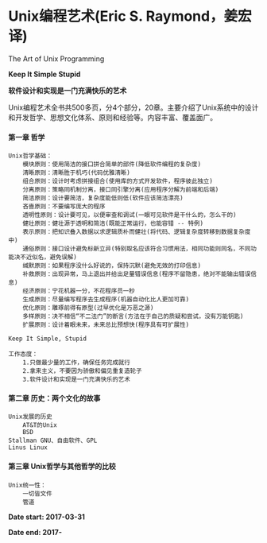 # Unix编程艺术(Eric S. Raymond，姜宏译)
The Art of Unix Programming

**Keep It Simple Stupid**

**软件设计和实现是一门充满快乐的艺术**

Unix编程艺术全书共500多页，分4个部分，20章。主要介绍了Unix系统中的设计和开发哲学、思想文化体系、原则和经验等。内容丰富、覆盖面广。

#### 第一章 哲学

	Unix哲学基础：
		模块原则：使用简洁的接口拼合简单的部件(降低软件编程的复杂度)
		清晰原则：清晰胜于机巧(代码优雅清晰)
		组合原则：设计时考虑拼接组合(使用库的方式开发软件，程序彼此独立)
		分离原则：策略同机制分离，接口同引擎分离(应用程序分解为前端和后端)
		简洁原则：设计要简洁，复杂度能低则低(软件应该简洁漂亮)
		吝啬原则：不要编写庞大的程序
		透明性原则：设计要可见，以便审查和调试(一眼可见软件是干什么的，怎么干的)
		健壮原则：健壮源于透明和简洁(既能正常运行，也能容错 -- 特例)
		表示原则：把知识叠入数据以求逻辑质朴而健壮(将代码、逻辑复杂度转移到数据复杂度中)
		通俗原则：接口设计避免标新立异(特别取名应该符合习惯用法，相同功能则同名，不同功能决不近似名，避免误解)
		缄默原则：如果程序没什么好说的，保持沉默(避免无效的打印信息)
		补救原则：出现异常，马上退出并给出足量错误信息(程序不留隐患，绝对不能输出错误信息)
		经济原则：宁花机器一分，不花程序员一秒
		生成原则：尽量编写程序去生成程序(机器自动化比人更加可靠)
		优化原则：雕琢前得有原型(过早优化是万恶之源)
		多样原则：决不相信“不二法门”的断言(方法在于自己的质疑和尝试，没有万能钥匙)
		扩展原则：设计着眼未来，未来总比预想快(程序具有可扩展性)
		
	Keep It Simple, Stupid
		
	工作态度：
		1.只做最少量的工作，确保任务完成就行
		2.拿来主义，不要因为骄傲和偏见重复造轮子
		3.软件设计和实现是一门充满快乐的艺术
		
#### 第二章 历史：两个文化的故事

	Unix发展的历史
		AT&T的Unix
		BSD
	Stallman GNU、自由软件、GPL
	Linus Linux
	
#### 第三章 Unix哲学与其他哲学的比较

	Unix统一性：
		一切皆文件
		管道

**Date start: 2017-03-31**

**Date end: 2017-**


	
